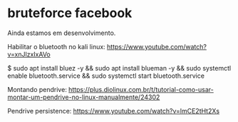 # bruteforce facebook

Ainda estamos em desenvolvimento.

Habilitar o bluetooth no kali linux:
https://www.youtube.com/watch?v=xnJlzxIxAVo

$ sudo apt install bluez -y && sudo apt install blueman -y && sudo systemctl enable bluetooth.service && sudo systemctl start bluetooth.service

Montando pendrive:
https://plus.diolinux.com.br/t/tutorial-como-usar-montar-um-pendrive-no-linux-manualmente/24302

Pendrive persistence:
https://www.youtube.com/watch?v=lmCE2tHt2Xs

